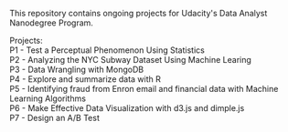 This repository contains ongoing projects for Udacity's Data Analyst Nanodegree Program.

Projects:                                                                                                                                 
P1 - Test a Perceptual Phenomenon Using Statistics                                                                                         
P2 - Analyzing the NYC Subway Dataset Using Machine Learing                                                                               
P3 - Data Wrangling with MongoDB																																																					
P4 - Explore and summarize data with R 																																																		 
P5 - Identifying fraud from Enron email and financial data with Machine Learning Algorithms																								
P6 - Make Effective Data Visualization with d3.js and dimple.js	                    																											
P7 - Design an A/B Test
